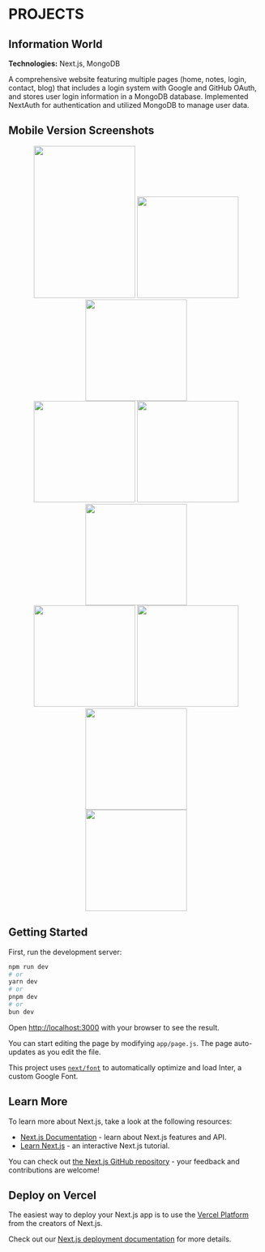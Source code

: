 # PROJECTS

## Information World
**Technologies:** Next.js, MongoDB

A comprehensive website featuring multiple pages (home, notes, login, contact, blog) that includes a login system with Google and GitHub OAuth, and stores user login information in a MongoDB database. Implemented NextAuth for authentication and utilized MongoDB to manage user data.

## Mobile Version Screenshots

<div align="center">
  <img  src="/public/readmi/1.PNG" width="200" height ="300" />
  <img src="/public/readmi/2.PNG" width="200" />
  <img src="/public/readmi/3.PNG" width="200" />
</div>
<div align="center">
  <img src="/public/readmi/4.PNG" width="200" />
  <img src="/public/readmi/5.PNG" width="200" />
  <img src="/public/readmi/6.PNG" width="200" />
</div>
<div align="center">
  <img src="/public/readmi/7.PNG" width="200" />
  <img src="/public/readmi/8.PNG" width="200" />
  <img src="/public/readmi/9.PNG" width="200" />
</div>
<div align="center">
  <img src="/public/readmi/10.PNG" width="200" />
</div>


## Getting Started

First, run the development server:

```bash
npm run dev
# or
yarn dev
# or
pnpm dev
# or
bun dev
```

Open [http://localhost:3000](http://localhost:3000) with your browser to see the result.

You can start editing the page by modifying `app/page.js`. The page auto-updates as you edit the file.

This project uses [`next/font`](https://nextjs.org/docs/basic-features/font-optimization) to automatically optimize and load Inter, a custom Google Font.

## Learn More

To learn more about Next.js, take a look at the following resources:

- [Next.js Documentation](https://nextjs.org/docs) - learn about Next.js features and API.
- [Learn Next.js](https://nextjs.org/learn) - an interactive Next.js tutorial.

You can check out [the Next.js GitHub repository](https://github.com/vercel/next.js/) - your feedback and contributions are welcome!

## Deploy on Vercel

The easiest way to deploy your Next.js app is to use the [Vercel Platform](https://vercel.com/new?utm_medium=default-template&filter=next.js&utm_source=create-next-app&utm_campaign=create-next-app-readme) from the creators of Next.js.

Check out our [Next.js deployment documentation](https://nextjs.org/docs/deployment) for more details.
